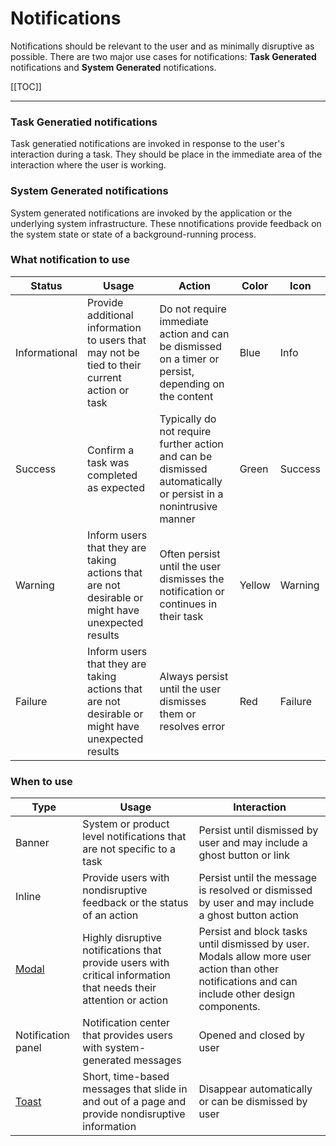 # Notifications

Notifications should be relevant to the user and as minimally disruptive as possible. There are two major use cases for notifications: **Task Generated** notifications and **System Generated** notifications.

[[TOC]]

---

### Task Generatied notifications

Task generatied notifications are invoked in response to the user's interaction during a task. They should be place in the immediate area of the interaction where the user is working.

### System Generated notifications

System generated notifications are invoked by the application or the underlying system infrastructure. These nnotifications provide feedback on the system state or state of a background-running process.


### What notification to use

| Status        	| Usage                                                                                             	| Action                                                                                                         	| Color  	| Icon    	|
|---------------	|---------------------------------------------------------------------------------------------------	|----------------------------------------------------------------------------------------------------------------	|--------	|---------	|
| Informational 	| Provide additional information to users that may not be  tied to their current action or task     	| Do not require immediate action and can be  dismissed on a timer or persist, depending on the content          	| Blue   	| Info    	|
| Success       	| Confirm a task was completed as expected                                                          	| Typically do not require further action and can be dismissed automatically or persist in a nonintrusive manner 	| Green  	| Success 	|
| Warning       	| Inform users that they are taking actions that are not desirable or might have unexpected results 	| Often persist until the user dismisses the notification or continues in their task                             	| Yellow 	| Warning 	|
| Failure       	| Inform users that they are taking actions that are not desirable or might have unexpected results 	| Always persist until the user dismisses them or resolves error                                                 	| Red    	| Failure 	|

### When to use

| Type               	| Usage                                                                                                             	| Interaction                                                                                                                                      	|
|--------------------	|-------------------------------------------------------------------------------------------------------------------	|--------------------------------------------------------------------------------------------------------------------------------------------------	|
| Banner             	| System or product level notifications that are not specific to a task                                             	| Persist until dismissed by user and may include a ghost button or link                                                                           	|
| Inline             	| Provide users with nondisruptive feedback or the status of an action                                              	| Persist until the message is resolved or dismissed by user and may include a ghost button action                                                 	|
| [Modal](/suncheck/components/modal.html)              	| Highly disruptive notifications that provide users with critical information that needs their attention or action 	| Persist and block tasks until dismissed by user. Modals allow more user action than other notifications and can include other design components. 	|
| Notification panel 	| Notification center that provides users with system-generated messages                                            	| Opened and closed by user                                                                                                                        	|
[Toast](/suncheck/components/toast.html)              	| Short, time-based messages that slide in and out of a page and provide nondisruptive information                  	| Disappear automatically or can be dismissed by user                                                                                              	|v